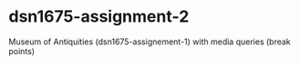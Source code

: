 # dsn1675-assignment-2
Museum of Antiquities (dsn1675-assignement-1) with media queries (break points)
